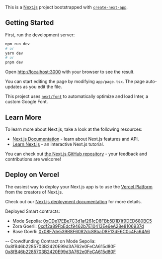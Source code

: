 This is a [Next.js](https://nextjs.org/) project bootstrapped with [`create-next-app`](https://github.com/vercel/next.js/tree/canary/packages/create-next-app).

## Getting Started

First, run the development server:

```bash
npm run dev
# or
yarn dev
# or
pnpm dev
```

Open [http://localhost:3000](http://localhost:3000) with your browser to see the result.

You can start editing the page by modifying `app/page.tsx`. The page auto-updates as you edit the file.

This project uses [`next/font`](https://nextjs.org/docs/basic-features/font-optimization) to automatically optimize and load Inter, a custom Google Font.

## Learn More

To learn more about Next.js, take a look at the following resources:

- [Next.js Documentation](https://nextjs.org/docs) - learn about Next.js features and API.
- [Learn Next.js](https://nextjs.org/learn) - an interactive Next.js tutorial.

You can check out [the Next.js GitHub repository](https://github.com/vercel/next.js/) - your feedback and contributions are welcome!

## Deploy on Vercel

The easiest way to deploy your Next.js app is to use the [Vercel Platform](https://vercel.com/new?utm_medium=default-template&filter=next.js&utm_source=create-next-app&utm_campaign=create-next-app-readme) from the creators of Next.js.

Check out our [Next.js deployment documentation](https://nextjs.org/docs/deployment) for more details.


Deployed Smart contracts: 
- Mode Sepolia: [0xCDe17EBe7C3d1af261cD8FBb5D1D1f9DED680BC5](https://sepolia.explorer.mode.network/address/0xCDe17EBe7C3d1af261cD8FBb5D1D1f9DED680BC5)
- Zora Goerli: [0xdf2a89FbEdcf9462b7E10413Ee6eA28e8106937d](https://testnet.explorer.zora.energy/tx/0x1befc0e1ba833a132cb05638ef035270cfe796fd1ebf28687135158da7322e70)
- Base Goerli: [0x08F7de539B8F6082dc88baD8E13dE6C0c4Fa64A6](https://goerli.basescan.org/address/0x08f7de539b8f6082dc88bad8e13de6c0c4fa64a6)


-- Crowdfunding Contract on Mode Sepolia: 0x8fB46b2285703B2420E99d3A762e0FeCA615d80F
[0x8fB46b2285703B2420E99d3A762e0FeCA615d80F](https://sepolia.explorer.mode.network/address/0x8fB46b2285703B2420E99d3A762e0FeCA615d80F)